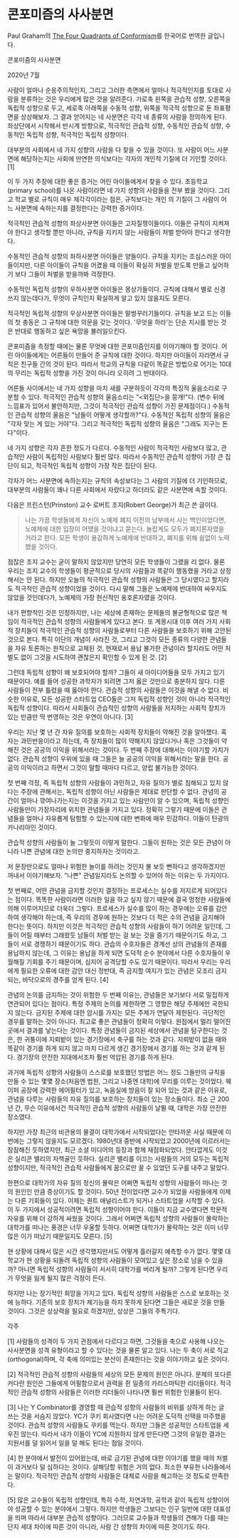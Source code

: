 # 콘포미즘의 사사분면
Paul Graham의 [The Four Quadrants of Conformism](http://www.paulgraham.com/conformism.html)를 한국어로 번역한 글입니다.

콘포미즘의 사사분면

2020년 7월

사람이 얼마나 순응주의적인지, 그리고 그러한 측면에서 얼마나 적극적인지를 토대로 사람을 분류하는 것은 우리에게 많은 것을 알려준다. 가로축 왼쪽을 관습적 성향, 오른쪽을 독립적 성향으로 두고, 세로축 아래쪽을 수동적 성향, 위쪽을 적극적 성향으로 둔 좌표평면을 상상해보자. 그 결과 얻어지는 네 사분면은 각각 네 종류의 사람을 정의하게 된다. 좌상단에서 시작해서 반시계 방향으로, 적극적인 관습적 성향, 수동적인 관습적 성향, 수동적인 독립적 성향, 적극적인 독립적 성향이다.

대부분의 사회에서 네 가지 성향의 사람을 다 찾을 수 있을 것이다. 또 사람이 어느 사분면에 해당하는지는 사회에 만연한 의식보다는 각자의 개인적 기질에 더 기인할 것이다. [1]

이 두 가지 주장에 대한 좋은 증거는 어린 아이들에게서 찾을 수 있다. 초등학교(primary school)를 나온 사람이라면 네 가지 성향의 사람들을 전부 봤을 것이다. 그리고 학교 별로 규칙이 매우 제각각이라는 점은, 규칙보다는 개인 의 기질이 그 사람이 어느 사분면에 속하는지를 결정한다는 강력한 증거이다.

적극적인 관습적 성향의 좌상사분면 아이들은 고자질쟁이들이다. 이들은 규칙이 지켜져야 한다고 생각할 뿐만 아니라, 규칙을 지키지 않는 사람들이 처벌 받아야 한다고 생각한다.

수동적인 관습적 성향의 좌하사분면 아이들은 양들이다. 규칙을 지키는 조심스러운 아이들이지만, 다른 아이들이 규칙을 어겼을 때 이들이 확실히 처벌을 받도록 만들고 싶어하기 보다 그들이 처벌을 받을까봐 걱정한다.

수동적인 독립적 성향의 우하사분면 아이들은 몽상가들이다. 규칙에 대해서 별로 신경 쓰지 않는데다가, 무엇이 규칙인지 확실하게 알고 있지 않을지도 모른다.

적극적인 독립적 성향의 우상사분면 아이들은 말썽꾸러기들이다. 규칙을 보고 드는 이들의 첫 충동은 그 규칙에 대한 의문을 갖는 것이다. '무엇을 하라'는 단순 지시를 받는 것은 반대로 행동하고 싶은 욕망을 불러일으킨다.

콘포미즘을 측정할 때에는 물론 무엇에 대한 콘포미즘인지를 이야기해야 할 것이다. 어린 아이들에게는 어른들이 만들어 준 규칙에 대한 것이다. 하지만 아이들이 자라면서 규칙은 친구들 간의 것이 된다. 따라서 학교의 규칙을 다같이 똑같은 방법으로 어기는 10대의 무리는 독립적 성향을 가진 것이 아니라 오히려 그 반대이다.

어른들 사이에서는 네 가지 성향을 마치 새를 구분하듯이 각각의 특징적 울음소리로 구분할 수 있다. 적극적인 관습적 성향의 울음소리는 "<외집단>을 뭉개!"다. (변수 뒤에 느낌표가 있어서 불안하지만, 그것이 적극적인 관습적 성향이 가진 문제점이다.) 수동적인 관습적 성향의 울음은 "남들이 어떻게 생각할까?"다. 수동적인 독립적 성향의 울음은 "각자 맞는 게 있는 거야"다. 그리고 적극적인 독립적 성향의 울음은 "그래도 지구는 돈다"이다.

네 가지 성향은 각자 흔한 정도가 다르다. 수동적인 사람이 적극적인 사람보다 많고, 관습적인 사람이 독립적인 사람보다 훨씬 많다. 따라서 수동적인 관습적 성향이 가장 큰 집단이 되고, 적극적인 독립적 성향이 가장 작은 집단이 된다.

각자가 어느 사분면에 속하는지는 규칙의 속성보다는 그 사람의 기질에 더 기인하므로, 대부분의 사람들이 꽤나 다른 사회에서 자랐다고 하더라도 같은 사분면에 속할 것이다.

다음은 프린스턴(Prinston) 교수 로버트 조지(Robert George)가 최근 쓴 글이다.

> 나는 가끔 학생들에게 자신이 노예제 폐지 이전의 남부에서 사는 백인이었다면, 노예제에 대한 입장이 어땠을 것이냐고 묻는다. 놀랍게도 모두가 폐지론자였을 거라고 한다. 모든 학생이 용감하게 노예제에 반대하고, 폐지를 위해 쉼없이 노력했을 것이다.

점잖은 조지 교수는 굳이 말하지 않았지만 당연히 모든 학생들이 그랬을 리 없다. 물론 우리는 조지 교수의 학생들이 평균적으로 당시의 사람들과 똑같이 행동했을 거라고 상정해서는 안 된다. 하지만 오늘의 적극적인 관습적 성향의 사람들은 그 당시였다고 할지라도 적극적인 관습적 성향이었을 것이다. 다시 말해 그들은 노예제에 반대하여 싸우지도 않았을 것인데다가, 노예제의 가장 헌신적인 옹호론자였을 것이다.

내가 편향적인 것은 인정하지만, 나는 세상에 존재하는 문제들의 불균형적으로 많은 책임이 적극적인 관습적 성향의 사람들에게 있다고 본다. 또 계몽시대 이후 여러 가지 사회적 장치들이 적극적인 관습적 성향의 사람들로부터 다른 사람들을 보호하기 위해 고안된 것으로 본다. 특히 이단의 개념이 사라진 것, 그리고 그것이 모든 종류의 다양한 관념들을 자유 토론하는 원칙으로 교체된 것, 현재로서 용납 불가한 관념이라 할지라도 어떤 처벌도 없이 그것을 시도하여 괜찮은지 확인할 수 있게 된 것. [2]

그런데 독립적 성향이 왜 보호되어야 할까? 그들이 새 아이디어들을 모두 가지고 있기 때문이다. 예를 들어 성공한 과학자가 되려면 그저 옳은 것만으로 충분하지 않다. 다른 사람들이 전부 틀렸을 때 옳아야 한다. 관습적 성향의 사람들은 이것을 해낼 수 없다. 비슷한 이유로, 모든 성공한 스타트업 CEO들은 그저 독립적 성향인 것이 아니라 적극적인 독립적 성향이다. 따라서 사회들이 관습적인 성향의 사람들을 저지하는 사회적 장치가 있는 만큼만 딱 번영하는 것은 우연이 아니다. [3]

우리는 지난 몇 년 간 자유 질의를 보호하는 사회적 장치들이 약해진 것을 알아챘다. 혹자는 과민반응이라고 하는데, 즉 장치들이 많이 약해지지 않았다거나 혹은 그것들이 약해진 것은 공공의 이익을 위해서라는 것이다. 두 번째 주장에 대해서는 이야기할 가치가 없다. 관습적 성향이 우위에 있을 때 그들은 늘 공공의 이익을 위해서라는 말을 한다. 공공의 이익이라고 하면서 그것이 말할 때마다 다르고, 양립 불가능한 것이다.

첫 번째 걱정, 즉 독립적 성향의 사람들이 과민하고, 자유 질의가 별로 침해되고 있지 않다는 주장에 관해서는, 독립적 성향이 아닌 사람들은 제대로 판단할 수 없다. 관념의 공간이 얼마나 깎여나가는지는 이것을 가지고 있는 사람만이 알 수 있으며, 독립적 성향인 사람들만이 가장자리에 위치한 관념들을 가지고 있다. 정확히 그렇기 때문에 이들은 관념들을 얼마나 자유롭게 탐험할 수 있는지에 대한 변화에 매우 민감하다. 이들이 탄광의 카나리아인 것이다.

관습적 성향의 사람들이 늘 그렇듯이 이렇게 말한다. 그들이 원하는 것은 모든 관념이 아니라 나쁜 관념에 대한 논의만 중지하자는 것이라고.

저 문장만으로도 얼마나 위험한 놀이를 하려는 것인지 불 보듯 뻔하다고 생각하겠지만 꺼내서 이야기해보자. "나쁜" 관념일지라도 논의할 수 있어야 하는 이유는 두 가지이다.

첫 번째로, 어떤 관념을 금지할 것인지 결정하는 프로세스는 실수를 저지르게 되어있다는 점이다. 똑똑한 사람이라면 이러한 일을 하고 싶지 않기 때문에 결국 멍청한 사람들에 의해 이루어지므로 더욱더 그렇다. 프로세스가 실수를 많이 하는 경우에는 오류를 감안하여 생각해야 하는데, 즉 우리의 경우에 원하는 것보다 더 적은 수의 관념을 금지해야 한다는 뜻이다. 하지만 이것은 적극적인 관습적 성향의 사람들이 하기 어려운 일인데, 그들이 어릴 때부터 그래왔듯 남들이 처벌 받는 걸 보는 것을 즐기기 때문이기도 하고, 그들이 서로 경쟁하기 때문이기도 하다. 관습의 수호자들은 경계선 상의 관념들의 존재를 용납하지 않는데, 그 이유는 용납을 하게 되면 도덕적 순수 분야에서 다른 수호자들이 우월해질 기회를 주기 때문이며, 심지어 공격당할 수도 있기 때문이다. 따라서 우리는 우리에게 필요한 오류에 대한 감안 대신 정반대, 즉 금지할 여지가 있는 관념은 모조리 금지되는, 바닥으로의 경주를 얻게 된다. [4]

관념의 논의를 금지하는 것이 위험한 두 번째 이유는, 관념들은 보기보다 서로 밀접하게 연관되어 있다는 점이다. 특정 주제의 논의를 제한하면 그 영향은 해당 주제에만 국한되지 않는다. 금지된 주제에 대한 암시를 가지는 모든 주제가 연달아 제한된다. 극단적인 경우를 말하는 것이 아니다. 최고로 좋은 관념들이 정확히 이렇다. 원점에서 멀리 떨어진 곳에서 결과를 낳는다는 것이다. 특정 관념들이 금지된 세상에서 관념을 탐구한다는 것은, 한 귀퉁이에 지뢰밭이 있는 경기장에서 축구를 하는 것과 같다. 지뢰밭이 없을 때와 똑같이 경기를 하게 되지 않고 마치 다르게 생긴 경기장에서 경기를 하는 것과 같게 된다. 경기장의 안전한 지대에서조차 훨씬 억압된 경기를 하게 된다.

과거에 독립적 성향의 사람들이 스스로를 보호했던 방법은 어느 정도 그들만의 규칙을 만들 수 있는 몇몇 장소(처음엔 법원, 그리고 나중엔 대학)에 무리를 이루는 것이었다. 웨이퍼 공장에 강력한 에어필터가 있고, 녹음실에 방음이 잘 되어 있는 것과 같은 이유로, 관념을 다루는 사람들의 자유 질의를 보호하는 장치들이 있는 장소들이다. 최소 근 200년 간, 무슨 이유에서건 적극적인 관습적 성향의 사람들이 날뛸 때, 대학은 가장 안전한 장소였다.

하지만 가장 최근의 비관용의 물결이 대학가에서 시작되었다는 안타까운 사실 때문에 이번에는 그렇지 않을지도 모르겠다. 1980년대 중반에 시작되었고 2000년에 이르러서는 잠잠해진 듯하였지만, 최근 소셜 미디어의 등장과 함께 재점화되었다. 안타깝게도 이것은 실리콘 밸리의 자책골인 듯하다. 실리콘 밸리를 이끄는 사람들의 거의 모두는 독립적 성향이지만, 적극적인 관습적 사람들에게 꿈으로만 꿀 수 있었던 도구를 내주고 말았다.

한편으로 대학가의 자유 질의 정신의 몰락은 어쩌면 독립적 성향의 사람들이 떠나는 것의 원인인 만큼 증상이기도 할 것이다. 50년 전이었다면 교수가 되었을 사람들에게 이제는 다른 기회들이 있다. 이제는 퀀트 애널리스트가 되거나 스타트업을 시작할 수 있다. 이 두 가지에서 성공적이려면 독립적 성향이어야 한다. 이들이 지금 교수였다면 학문적 자유를 위해 더 강하게 싸웠을 것이다. 그래서 어쩌면 독립적 성향의 사람들이 몰락하는 대학가를 떠나는 풍경은 너무 우울할 듯하다. 어쩌면 대학가가 몰락하는 것은 이미 너무 많은 이가 떠났기 때문일지도 모른다. [5]

현 상황에 대해서 많은 시간 생각했지만서도 어떻게 흘러갈지 예측할 수가 없다. 몇몇 대학교가 현 상황을 되돌려 독립적 성향의 사람들이 모여있고 싶은 장소로 남을 수 있을까? 아니면 독립적 성향의 사람들이 서서히 대학가를 버리게 될까? 그렇게 된다면 우리가 무엇을 잃게 될지 많은 걱정이 든다.

하지만 나는 장기적인 희망을 가지고 있다. 독립적 성향의 사람들은 스스로 보호하는 것에 능하다. 기존의 보호 장치가 제기능을 하지 못하게 된다면 그들은 새로운 것을 만들 것이다. 그것은 상상력을 필요로 하겠지만, 상상은 그들의 주특기다.


각주

[1] 사람들의 성격이 두 가지 관점에서 다르다고 하면, 그것들을 축으로 사용해 나오는 사사분면을 성격 유형이라고 할 수 있다는 것을 물론 알고 있다. 나는 두 축이 서로 직교(orthogonal)하며, 각 축에 의미있는 분산이 존재한다는 것을 이야기하고 싶은 것이다.

[2] 적극적인 관습적 성향의 사람들의 세상의 모든 문제의 원인은 아니다. 문제의 또다른 커다란 원인은 그들에게 어필함으로서 권력을 쥔 일종의 카리스마틱한 리더들이다. 적극적인 관습적 성향의 사람들은 이러한 리더들이 나타나면 훨씬 위험한 인물들이 된다.

[3] 나는 Y Combinator를 경영할 때 관습적 성향의 사람들의 비위를 상하게 하는 글 쓰는 것을 서슴지 않았다. YC가 쿠키 회사였다면 나는 어려운 도덕적 선택을 마주했을 것이다. 관습적 성향의 사람들도 쿠키를 먹는다. 하지만 그들은 성공적인 스타트업을 세우진 않는다. 따라서 내가 이들이 YC에 지원하지 않게 만든다면 그것의 유일한 결과는 지원서를 덜 읽어서 일을 덜 해도 된다는 점일 것이다.

[4] 한 분야에서 발전이 있어왔는데, 바로 금기된 관념에 대한 이야기를 했을 때의 처벌이 과거보다 덜 심하다는 것이다. 살해당할 위험은 거의 없다. 최소한 부유한 나라들에서는 말이다. 적극적인 관습적 성향의 사람들은 대체로 사람을 해고하는 것 정도로 만족한다.

[5] 많은 교수들이 독립적 성향인데, 특히 수학, 자연과학, 공학과 같이 독립적 성향이어야 성공할 수 있는 분야에서 그렇다. 하지만 학생들은 그보다는 인구 일반에 대한 대표성을 띄며 따라서 대부분 관습적 성향이다. 그러므로 교수들과 학생들의 견해가 다를 때는 단지 세대 차이에 따른 것이 아니라, 사람 간 성향의 차이에 따른 것이기도 하다.